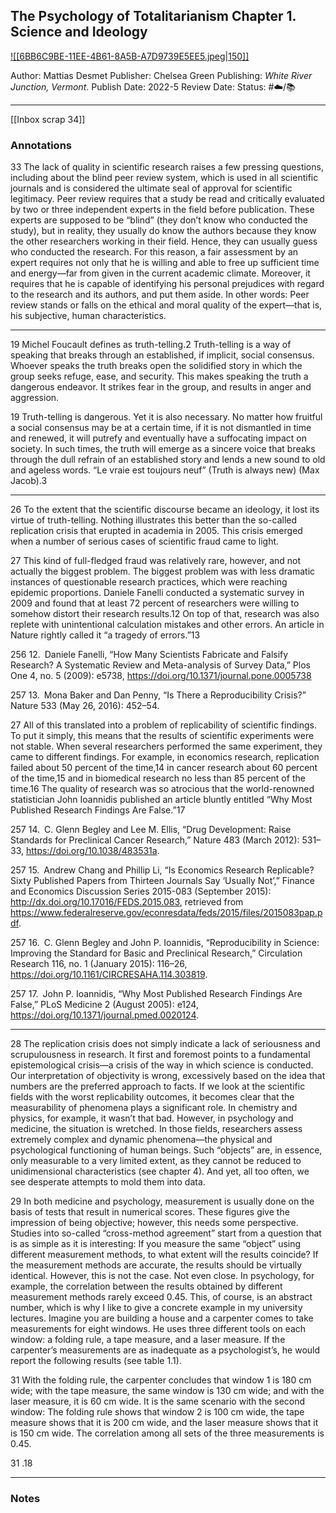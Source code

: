 ## The Psychology of Totalitarianism Chapter 1. Science and Ideology

[ ![[6BB6C9BE-11EE-4B61-8A5B-A7D9739E5EE5.jpeg|150]] ](https://www.amazon.com/gp/aw/d/B09WYYMR2H/ref=tmm_kin_swatch_0?ie=UTF8&qid=1665077410&sr=8-1)

Author: Mattias Desmet
Publisher: Chelsea Green Publishing: _White River Junction, Vermont_.
Publish Date: 2022-5
Review Date:
Status: #☁️/📚 

___

[[Inbox scrap 34]]
### Annotations

33
The lack of quality in scientific research raises a few pressing questions, including about the blind peer review system, which is used in all scientific journals and is considered the ultimate seal of approval for scientific legitimacy. Peer review requires that a study be read and critically evaluated by two or three independent experts in the field before publication. These experts are supposed to be “blind” (they don’t know who conducted the study), but in reality, they usually do know the authors because they know the other researchers working in their field. Hence, they can usually guess who conducted the research. For this reason, a fair assessment by an expert requires not only that he is willing and able to free up sufficient time and energy—far from given in the current academic climate. Moreover, it requires that he is capable of identifying his personal prejudices with regard to the research and its authors, and put them aside. In other words: Peer review stands or falls on the ethical and moral quality of the expert—that is, his subjective, human characteristics.

---

19
Michel Foucault defines as truth-telling.2 Truth-telling is a way of speaking that breaks through an established, if implicit, social consensus. Whoever speaks the truth breaks open the solidified story in which the group seeks refuge, ease, and security. This makes speaking the truth a dangerous endeavor. It strikes fear in the group, and results in anger and aggression.

19
Truth-telling is dangerous. Yet it is also necessary. No matter how fruitful a social consensus may be at a certain time, if it is not dismantled in time and renewed, it will putrefy and eventually have a suffocating impact on society. In such times, the truth will emerge as a sincere voice that breaks through the dull refrain of an established story and lends a new sound to old and ageless words. “Le vraie est toujours neuf” (Truth is always new) (Max Jacob).3

___

26
To the extent that the scientific discourse became an ideology, it lost its virtue of truth-telling. Nothing illustrates this better than the so-called replication crisis that erupted in academia in 2005. This crisis emerged when a number of serious cases of scientific fraud came to light.

27
This kind of full-fledged fraud was relatively rare, however, and not actually the biggest problem. The biggest problem was with less dramatic instances of questionable research practices, which were reaching epidemic proportions. Daniele Fanelli conducted a systematic survey in 2009 and found that at least 72 percent of researchers were willing to somehow distort their research results.12 On top of that, research was also replete with unintentional calculation mistakes and other errors. An article in Nature rightly called it “a tragedy of errors.”13

256
12.  Daniele Fanelli, “How Many Scientists Fabricate and Falsify Research? A Systematic Review and Meta-analysis of Survey Data,” Plos One 4, no. 5 (2009): e5738, https://doi.org/10.1371/journal.pone.0005738

257
13.  Mona Baker and Dan Penny, “Is There a Reproducibility Crisis?” Nature 533 (May 26, 2016): 452–54.

27
All of this translated into a problem of replicability of scientific findings. To put it simply, this means that the results of scientific experiments were not stable. When several researchers performed the same experiment, they came to different findings. For example, in economics research, replication failed about 50 percent of the time,14 in cancer research about 60 percent of the time,15 and in biomedical research no less than 85 percent of the time.16 The quality of research was so atrocious that the world-renowned statistician John Ioannidis published an article bluntly entitled “Why Most Published Research Findings Are False.”17

257
14.  C. Glenn Begley and Lee M. Ellis, “Drug Development: Raise Standards for Preclinical Cancer Research,” Nature 483 (March 2012): 531–33, https://doi.org/10.1038/483531a.

257
15.  Andrew Chang and Phillip Li, “Is Economics Research Replicable? Sixty Published Papers from Thirteen Journals Say ‘Usually Not’,” Finance and Economics Discussion Series 2015-083 (September 2015): http://dx.doi.org/10.17016/FEDS.2015.083, retrieved from https://www.federalreserve.gov/econresdata/feds/2015/files/2015083pap.pdf.

257
16.  C. Glenn Begley and John P. Ioannidis, “Reproducibility in Science: Improving the Standard for Basic and Preclinical Research,” Circulation Research 116, no. 1 (January 2015): 116–26, https://doi.org/10.1161/CIRCRESAHA.114.303819.

257
17.  John P. Ioannidis, “Why Most Published Research Findings Are False,” PLoS Medicine 2 (August 2005): e124, https://doi.org/10.1371/journal.pmed.0020124.

---

28 
The replication crisis does not simply indicate a lack of seriousness and scrupulousness in research. It first and foremost points to a fundamental epistemological crisis—a crisis of the way in which science is conducted. Our interpretation of objectivity is wrong, excessively based on the idea that numbers are the preferred approach to facts. If we look at the scientific fields with the worst replicability outcomes, it becomes clear that the measurability of phenomena plays a significant role. In chemistry and physics, for example, it wasn’t that bad. However, in psychology and medicine, the situation is wretched. In those fields, researchers assess extremely complex and dynamic phenomena—the physical and psychological functioning of human beings. Such “objects” are, in essence, only measurable to a very limited extent, as they cannot be reduced to unidimensional characteristics (see chapter 4). And yet, all too often, we see desperate attempts to mold them into data.

29
In both medicine and psychology, measurement is usually done on the basis of tests that result in numerical scores. These figures give the impression of being objective; however, this needs some perspective. Studies into so-called “cross-method agreement” start from a question that is as simple as it is interesting: If you measure the same “object” using different measurement methods, to what extent will the results coincide? If the measurement methods are accurate, the results should be virtually identical. However, this is not the case. Not even close. In psychology, for example, the correlation between the results obtained by different measurement methods rarely exceed 0.45. This, of course, is an abstract number, which is why I like to give a concrete example in my university lectures. Imagine you are building a house and a carpenter comes to take measurements for eight windows. He uses three different tools on each window: a folding rule, a tape measure, and a laser measure. If the carpenter’s measurements are as inadequate as a psychologist’s, he would report the following results (see table 1.1).

31
With the folding rule, the carpenter concludes that window 1 is 180 cm wide; with the tape measure, the same window is 130 cm wide; and with the laser measure, it is 60 cm wide. It is the same scenario with the second window: The folding rule shows that window 2 is 100 cm wide, the tape measure shows that it is 200 cm wide, and the laser measure shows that it is 150 cm wide. The correlation among all sets of the three measurements is 0.45.

31
.18

___

### Notes

